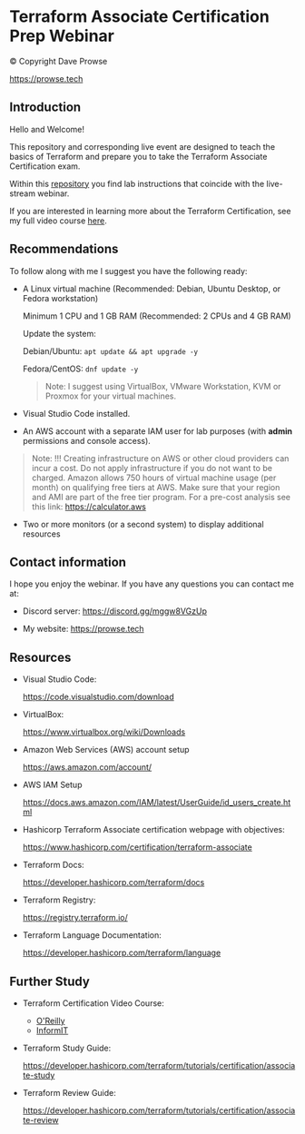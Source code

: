 # Terraform Associate Certification Prep Webinar

© Copyright Dave Prowse

https://prowse.tech

## Introduction

Hello and Welcome!

This repository and corresponding live event are designed to teach the basics of Terraform and prepare you to take the Terraform Associate Certification exam.

Within this [repository](https://github.com/daveprowse/tac-live) you find lab instructions that coincide with the live-stream webinar.

If you are interested in learning more about the Terraform Certification, see my full video course [here](https://learning.oreilly.com/course/hashicorp-certified-terraform/9780138195366/).

## Recommendations

To follow along with me I suggest you have the following ready:

- A Linux virtual machine (Recommended: Debian, Ubuntu Desktop, or Fedora workstation)

  Minimum 1 CPU and 1 GB RAM (Recommended: 2 CPUs and 4 GB RAM)

  Update the system:

    Debian/Ubuntu: `apt update && apt upgrade -y`

    Fedora/CentOS: `dnf update -y`

  > Note: I suggest using VirtualBox, VMware Workstation, KVM or Proxmox for your virtual machines.

- Visual Studio Code installed.

- An AWS account with a separate IAM user for lab purposes (with **admin** permissions and console access).

> Note: !!! Creating infrastructure on AWS or other cloud providers can incur a cost. Do not apply infrastructure if you do not want to be charged. 
> Amazon allows 750 hours of virtual machine usage (per month) on qualifying free tiers at AWS. Make sure that your region and AMI are part of the free tier program. For a pre-cost analysis see this link: https://calculator.aws

- Two or more monitors (or a second system) to display additional resources

## Contact information

I hope you enjoy the webinar. If you have any questions you can contact me at:

- Discord server: https://discord.gg/mggw8VGzUp

- My website: https://prowse.tech

## Resources

- Visual Studio Code:

  https://code.visualstudio.com/download

- VirtualBox:

  https://www.virtualbox.org/wiki/Downloads

- Amazon Web Services (AWS) account setup

  https://aws.amazon.com/account/  

- AWS IAM Setup

  https://docs.aws.amazon.com/IAM/latest/UserGuide/id_users_create.html

- Hashicorp Terraform Associate certification webpage with objectives:

  https://www.hashicorp.com/certification/terraform-associate

- Terraform Docs: 
  
  https://developer.hashicorp.com/terraform/docs

- Terraform Registry: 
  
  https://registry.terraform.io/

- Terraform Language Documentation: 
  
  https://developer.hashicorp.com/terraform/language

## Further Study

- Terraform Certification Video Course:

  - [O'Reilly](https://learning.oreilly.com/course/hashicorp-certified-terraform/9780138195366/)
  - [InformIT](https://click.linksynergy.com/link?id=g%2f%2f2PZbywdw&offerid=145238.248089780138195397&bids=145238.248089780138195397&bids=145238.248089780138195397&type=2&murl=https%3a%2f%2fwww.pearsonitcertification.com%2ftitle%2f9780138195397&) 

- Terraform Study Guide:

  https://developer.hashicorp.com/terraform/tutorials/certification/associate-study

- Terraform Review Guide:
  
  https://developer.hashicorp.com/terraform/tutorials/certification/associate-review
